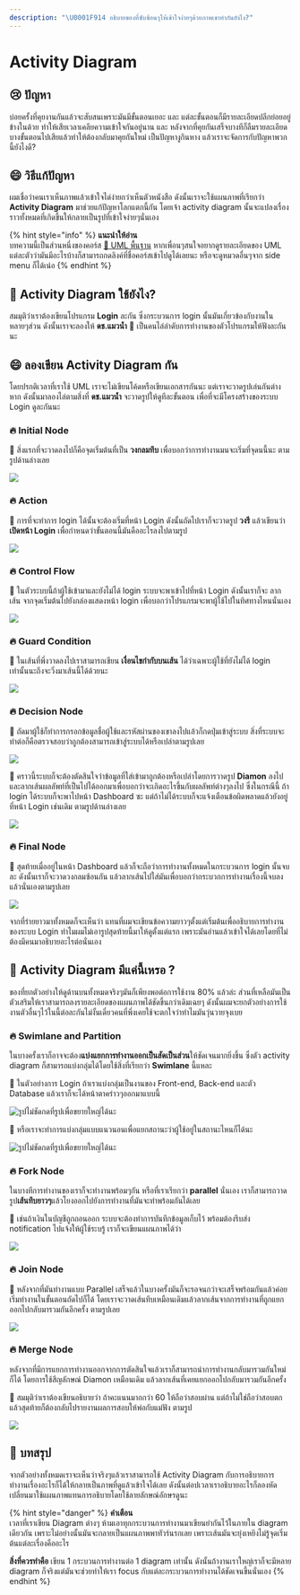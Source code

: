 ```yaml
---
description: "\U0001F914 อธิบายของที่ซับซ้อนๆให้เข้าใจง่ายๆด้วยภาพเขาทำกันยังไง?"
---
```


# Activity Diagram

## 😢 ปัญหา

บ่อยครั้งที่คุยงานกันแล้วจะสับสนเพราะมันมีขั้นตอนเยอะ และ แต่ละขั้นตอนก็มีรายละเอียดปลีกย่อยอยู่ข้างในด้วย ทำให้เสียเวลาเคลียความเข้าใจกันอยู่นาน และ หลังจากที่คุยกันเสร็จบางทีก็ลืมรายละเอียดบางขั้นตอนไปเสียแล้วทำให้ต้องกลับมาคุยกันใหม่ เป็นปัญหางูกินหาง แล้วเราจะจัดการกับปัญหาพวกนี้ยังไงดี?

## 😄 วิธีแก้ปัญหา

ผมเชื่อว่าคนเราเห็นภาพแล้วเข้าใจได่ง่ายกว่าเห็นตัวหนังสือ ดังนั้นเราจะใช้แผนภาพที่เรียกว่า **Activity Diagram** มาช่วยแก้ปัญหาโลกแตกนี้กัน โดยเจ้า activity diagram นั้นจะแปลงเรื่องราวทั้งหมดที่เกิดขึ้นให้กลายเป็นรูปที่เข้าใจง่ายๆนั่นเอง

{% hint style="info" %}
**แนะนำให้อ่าน**  
บทความนี้เป็นส่วนหนึ่งของคอร์ส [👶 UML พื้นฐาน](https://saladpuk.gitbook.io/learn/basic/uml) หากเพื่อนๆสนใจอยากดูรายละเอียดของ UML แต่ละตัวว่ามันมีอะไรบ้างก็สามารถกดลิงค์ที่ชื่อคอร์สเข้าไปดูได้เลยนะ หรือจะดูหมวดอื่นๆจาก side menu ก็ได้เน่อ
{% endhint %}

## 🤔 Activity Diagram ใช้ยังไง?

สมมุติว่าเราต้องเขียนโปรแกรม **Login** ละกัน ซึ่งกระบวนการ login นั้นมันเกี่ยวข้องกับงานในหลายๆส่วน ดังนั้นเราจะลองให้ **ดช.แมวน้ำ** 🧔 เป็นคนไล่ลำดับการทำงานของตัวโปรแกรมให้ฟังละกันนะ

## 😄 ลองเขียน Activity Diagram กัน

โดยปรกติเวลาที่เราใช้ UML เราจะไม่เขียนโค้ดหรือเขียนเอกสารกันนะ แต่เราจะวาดรูปเล่นกันต่างหาก ดังนั้นมาลองไล่ตามสิ่งที่ **ดช.แมวน้ำ** จะวาดรูปให้ดูทีละขั้นตอน เพื่อที่จะมีโครงสร้างของระบบ Login ดูละกันนะ

### 🔥 **Initial Node**

🧔 สิ่งแรกที่จะวาดลงไปก็คือจุดเริ่มต้นที่เป็น **วงกลมทึบ** เพื่อบอกว่าการทำงานมนจะเริ่มที่จุดนนี้นะ ตามรูปด้านล่างเลย

![](../../.gitbook/assets/image%20%28653%29.png)

### 🔥 Action

🧔 การที่จะทำการ login ได้นั้นจะต้องเริ่มที่หน้า Login ดังนั้นถัดไปเราก็จะวาดรูป **วงรี** แล้วเขียนว่า **เปิดหน้า Login** เพื่อกำหนดว่าขั้นตอนนี้มันคืออะไรลงไปตามรูป

![](../../.gitbook/assets/image%20%28376%29.png)

### 🔥 Control Flow

🧔 ในตัวระบบนี้ถ้าผู้ใช้เข้ามาและยังไม่ได้ login ระบบจะพาเข้าไปที่หน้า Login ดังนั้นเราก็จะ ลากเส้น จากจุดเริ่มต้นไปยังกล่องแสดงหน้า login เพื่อบอกว่าโปรแกรมจะพาผู้ใช้ไปในทิศทางไหนนั่นเอง

![](../../.gitbook/assets/image%20%28560%29.png)

### 🔥 Guard Condition

🧔 ในเส้นที่พึ่งวาดลงไปเราสามารถเขียน **เงื่อนไขกำกับบนเส้น** ได้ว่าเฉพาะผู้ใช้ที่ยังไม่ได้ login เท่านั้นนะถึงจะวิ่งมาเส้นนี้ได้ด้วยนะ

![](../../.gitbook/assets/image%20%28544%29.png)

### 🔥 Decision Node

🧔 ถัดมาผู้ใช้ก็ทำการกรอกข้อมูลชื่อผู้ใช้และรหัสผ่านของเขาลงไปแล้วก็กดปุ่มเข้าสู่ระบบ สิ่งที่ระบบจะทำต่อก็คือตรวจสอบว่าถูกต้องสามารถเข้าสู่ระบบได้หรือเปล่าตามรูปเลย

![](../../.gitbook/assets/image%20%28752%29.png)

🧔 คราวนี้ระบบก็จะต้องตัดสินใจว่าข้อมูลที่ใส่เข้ามาถูกต้องหรือเปล่าโดยการวาดรูป **Diamon** ลงไป และลากเส้นผลลัพท์ที่เป็นไปได้ออกมาเพื่อบอกว่าจะเกิดอะไรขึ้นกับผลลัพท์ต่างๆลงไป ซึ่งในกรณีนี้ ถ้า login ได้ระบบก็จะพาไปหน้า Dashboard ซะ แต่ถ้าไม่ได้ระบบก็จะแจ้งเตือนข้อผิดพลาดแล้วยังอยู่ที่หน้า Login เช่นเดิม ตามรูปด้านล่างเลย

![](../../.gitbook/assets/image%20%28284%29.png)

### 🔥 Final Node

🧔 สุดท้ายเมื่ออยู่ในหน้า Dashboard แล้วก็จะถือว่าการทำงานทั้งหมดในกระบวนการ login นั้นจบละ ดังนั้นเราก็จะวาดวงกลมซ้อนกัน แล้วลากเส้นไปใส่มันเพื่อบอกว่ากระบวกการทำงานเรื่องนี้จบลงแล้วนั่นเองตามรูปเลย

![](../../.gitbook/assets/image.png)

จากที่ร่ายยาวมาทั้งหมดก็จะเห็นว่า แทนที่ผมจะเขียนข้อความยาวๆตั้งแต่เริ่มต้นเพื่ออธิบายการทำงานของระบบ Login ทำไมผมไม่เอารูปสุดท้ายนี้มาให้ดูตั้งแต่แรก เพราะมันอ่านแล้วเข้าใจได้เลยโดยที่ไม่ต้องมีคนมาอธิบายอะไรต่อนั่นเอง

## 🤔 Activity Diagram มีแค่นี้เหรอ ?

ของที่ยกตัวอย่างให้ดูด้านบนทั้งหมดจริงๆมันก็เพียงพอต่อการใช้งาน 80% แล้วล่ะ ส่วนที่เหลือมันเป็นตัวเสริมให้เราสามารถลงรายละเอียดของแผนภาพได้ชัดขึ้นกว่าเดิมเฉยๆ ดังนั้นผมจะยกตัวอย่างการใช้งานตัวอื่นๆไว้ในนี้ต่อละกันไม่งั้นเดี๋ยวคนที่พึ่งเคยใช้จะตกใจว่าทำไมมันวุ่นวายจุงเบย

###  🔥  **Swimlane and Partition**

ในบางครั้งเราก็อาจจะต้อง**แบ่งแยกการทำงานออกเป็นสัดเป็นส่วน**ให้ชัดเจนมากยิ่งขึ้น ซึ่งตัว activity diagram ก็สามารถแบ่งกลุ่มได้โดยใช้สิ่งที่เรียกว่า **Swimlane** นี้แหละ

🧔 ในตัวอย่างการ Login ถ้าเราแบ่งกลุ่มเป็นงานของ Front-end, Back-end และตัว Database แล้วเราก็จะได้หน้าตาคร่าวๆออกมาแบบนี้

![&#xE23;&#xE39;&#xE1B;&#xE44;&#xE21;&#xE48;&#xE0A;&#xE31;&#xE14;&#xE01;&#xE14;&#xE17;&#xE35;&#xE48;&#xE23;&#xE39;&#xE1B;&#xE40;&#xE1E;&#xE37;&#xE48;&#xE2D;&#xE02;&#xE22;&#xE32;&#xE22;&#xE43;&#xE2B;&#xE0D;&#xE48;&#xE44;&#xE14;&#xE49;&#xE19;&#xE30;](../../.gitbook/assets/image%20%28276%29.png)

🧔 หรือเราจะทำการแบ่งกลุ่มแบบแนวนอนเพื่อแยกสถานะว่าผู้ใช้อยู่ในสถานะไหนก็ได้นะ

![&#xE23;&#xE39;&#xE1B;&#xE44;&#xE21;&#xE48;&#xE0A;&#xE31;&#xE14;&#xE01;&#xE14;&#xE17;&#xE35;&#xE48;&#xE23;&#xE39;&#xE1B;&#xE40;&#xE1E;&#xE37;&#xE48;&#xE2D;&#xE02;&#xE22;&#xE32;&#xE22;&#xE43;&#xE2B;&#xE0D;&#xE48;&#xE44;&#xE14;&#xE49;&#xE19;&#xE30;](../../.gitbook/assets/image%20%28738%29.png)

### 🔥  **Fork Node**

ในบางทีการทำงานของเราก็จะทำงานพร้อมๆกัน หรือที่เราเรียกว่า **parallel**  นั่นเอง เราก็สามารถวาดรูป**เส้นทึบยาวๆ**แล้วโยงออกไปยังการทำงานที่มันจะทำพร้อมกันได้เลย

🧔 เช่นถ้าเงินในบัญชีถูกถอนออก ระบบจะต้องทำการบันทึกข้อมูลเก็บไว้ พร้อมต้องรีบส่ง notification ไปแจ้งให้ผู้ใช้ระบรู้ เราก็จะเขียนแผนภาพได้ว่า

![](../../.gitbook/assets/image%20%28139%29.png)

### 🔥  **Join Node**

🧔 หลังจากที่มันทำงานแบบ Parallel เสร็จแล้วในบางครั้งมันก็จะรอจนกว่าจะเสร็จพร้อมกันแล้วค่อยเริ่มทำงานในขั้นตอนถัดไปก็ได้ โดยเราจะวาดเส้นทึบเหมือนเดิมแล้วลากเส้นจากการทำงานที่ถูกแยกออกไปกลับมารวมกันอีกครั้ง ตามรูปเลย

![](../../.gitbook/assets/image%20%28194%29.png)

### 🔥  Merge **Node**

หลังจากที่มีการแยกการทำงานออกจากการตัดสินใจแล้วเราก็สามารถนำการทำงานกลับมารวมกันใหม่ก็ได้ โดยการใช้สีญลักษณ์ Diamon เหมือนเดิม แล้วลากเส้นที่เคยแยกออกไปกลับมารวมกันอีกครั้ง

🧔 สมมุติว่าเราต้องเขียนอธิบายว่า ถ้าคะแนนมากกว่า 60 ให้ถือว่าสอบผ่าน แต่ถ้าไม่ใช่ถือว่าสอบตก แล้วสุดท้ายก็ต้องกลับไปรายงานผลการสอบให้พ่อกับแม่ฟัง ตามรูป

![](../../.gitbook/assets/image%20%28470%29.png)

## 🎯 บทสรุป

จากตัวอย่างทั้งหมดเราจะเห็นว่าจริงๆแล้วเราสามารถใช้ Activity Diagram กับการอธิบายการทำงานเรื่องอะไรก็ได้ให้กลายเป็นภาพที่ดูแล้วเข้าใจได้เลย ดังนั้นต่อปเวลาเราอธิบายอะไรก็ลองหัดเปลี่ยนมาใช้แผนภาพแทนการอธิบายโดยใช้ลายลักษณ์อักษรดูนะ

{% hint style="danger" %}
**คำเตือน**  
เวลาที่เราเขียน Diagram ต่างๆ ห้ามเอาทุกกระบวนการทำงานมาเขียนยำกันไว้ในภายใน diagram เดียวกัน เพราะไม่อย่างนั้นมันจะกลายเป็นแผนภาพพาทัวร์นรกเลย เพราะเส้นมันจะยุ่งเหยิงไม่รู้จุดเริ่มต้นแต่ละเรื่องคืออะไร

**สิ่งที่ควรทำคือ** เขียน 1 กระบวนการทำงานต่อ 1 diagram เท่านั้น ดังนั้นถ้างานเราใหญ่เราก็จะมีหลาย diagram ก็จริงแต่มันจะช่วยทำให้เรา focus กับแต่ละกระบวนการทำงานได้ชัดเจนขึ้นนั่นเอง
{% endhint %}

